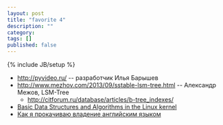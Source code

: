 ```yaml
---
layout: post
title: "favorite 4"
description: ""
category: 
tags: []
published: false
---
```

{% include JB/setup %}

* http://pyvideo.ru/ -- разработчик Илья Барышев
* http://www.mezhov.com/2013/09/sstable-lsm-tree.html --  Александр Межов, LSM-Tree
    * http://citforum.ru/database/articles/b-tree_indexes/
* [Basic Data Structures and Algorithms in the Linux kernel](http://cstheory.stackexchange.com/questions/19759/core-algorithms-deployed/19773#19773)
* [Как я прокачиваю владение английским языком](http://eax.me/english/)